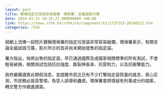 ```yaml
---
layout: post
title: 網傳指定垃圾袋容易破爛　環保署：全屬詆毀污蔑
date: 2024-01-21 18:25:27.000000000 +08:00
link: https://news.rthk.hk/rthk/ch/component/k2/1737153-20240121.htm
categories: rthk
---
```


就網上流傳一段短片聲稱環保署的指定垃圾袋非常容易破爛，環保署表示，有關言論全屬詆毀污蔑，影片所示的並非尚未開始發售的指定袋。

署方指出，快將出售的指定袋，早已通過國際及或國家相關標準的所有測試，不會輕易破損，相關測試包括抗拉強度、斷裂伸長率、抗穿刺力，以及抗衝擊能力。

政府嚴厲譴責此類假消息，並提醒市民近日有不少打擊指定袋質量的謠言，居心叵測，市民務必提高警惕，免受人誤導和蠱惑。環保署會將懷疑有刑事成分的個案，轉交警方作跟進調查。
